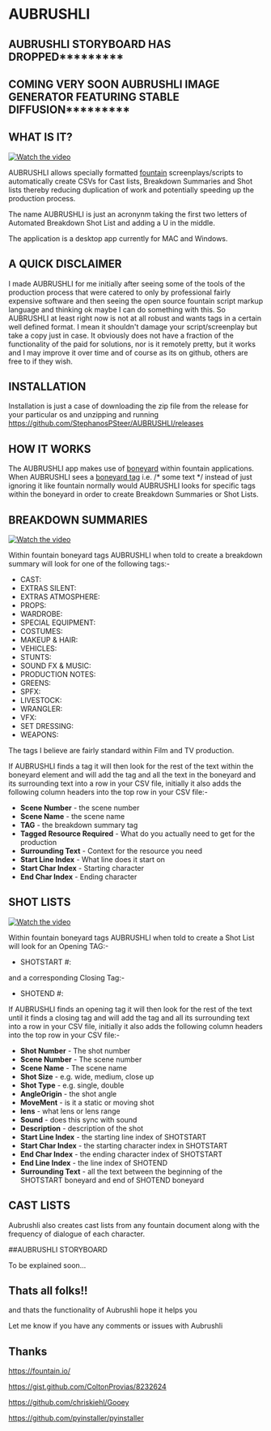 # AUBRUSHLI

## **********AUBRUSHLI STORYBOARD HAS DROPPED*******************
## **********COMING VERY SOON AUBRUSHLI IMAGE GENERATOR FEATURING STABLE DIFFUSION*******************

## WHAT IS IT?

[![Watch the video](https://img.youtube.com/vi/iqfSt_0BC3E/maxresdefault.jpg)](https://www.youtube.com/watch?v=iqfSt_0BC3E)

AUBRUSHLI allows specially formatted [fountain](https://fountain.io/) screenplays/scripts to automatically create CSVs for Cast lists, Breakdown Summaries and Shot lists thereby reducing duplication of work and potentially speeding up the production process. 

The name AUBRUSHLI is just an acronynm taking the first two letters of Automated Breakdown Shot List and adding a U in the middle. 

The application is a desktop app currently for MAC and Windows. 

## A QUICK DISCLAIMER

I made AUBRUSHLI for me initially after seeing some of the tools of the production process that were catered to only by professional fairly expensive software and then seeing the open source fountain script markup language and thinking ok maybe I can do something with this. So AUBRUSHLI at least right now is not at all robust and wants tags in a certain well defined format. I mean it shouldn't damage your script/screenplay but take a copy just in case. It obviously does not have a fraction of the functionality of the paid for solutions, nor is it remotely pretty, but it works and I may improve it over time and of course as its on github, others are free to if they wish. 

## INSTALLATION

Installation is just a case of downloading the zip file from the release for your particular os and unzipping and running https://github.com/StephanosPSteer/AUBRUSHLI/releases

## HOW IT WORKS

The AUBRUSHLI app makes use of [boneyard](https://fountain.io/syntax#section-bone) within fountain applications. When AUBRUSHLI sees a [boneyard tag](https://fountain.io/syntax#section-bone) i.e. /* some text */ instead of just ignoring it like fountain normally would AUBRUSHLI looks for specific tags within the boneyard in order to create Breakdown Summaries or Shot Lists.  

## BREAKDOWN SUMMARIES

[![Watch the video](https://img.youtube.com/vi/jxFoaLxFhfI/maxresdefault.jpg)](https://www.youtube.com/watch?v=jxFoaLxFhfI)



Within fountain boneyard tags AUBRUSHLI when told to create a breakdown summary will look for one of the following tags:-

* CAST:
* EXTRAS SILENT: 
* EXTRAS ATMOSPHERE: 
* PROPS: 
* WARDROBE:
* SPECIAL EQUIPMENT:
* COSTUMES:
* MAKEUP & HAIR:
* VEHICLES:
* STUNTS: 
* SOUND FX & MUSIC:
* PRODUCTION NOTES:
* GREENS:
* SPFX:
* LIVESTOCK:
* WRANGLER:
* VFX: 
* SET DRESSING:
* WEAPONS:

The tags I believe are fairly standard within Film and TV production. 

If AUBRUSHLI finds a tag it will then look for the rest of the text within the boneyard element and will add the tag and all the text in the boneyard and its surrounding text into a row in your CSV file, initially it also adds the following column headers into the top row in your CSV file:-

* **Scene Number** - the scene number
* **Scene Name** - the scene name
* **TAG** - the breakdown summary tag 
* **Tagged Resource Required** - What do you actually need to get for the production
* **Surrounding Text** - Context for the resource you need
* **Start Line Index** - What line does it start on
* **Start Char Index** - Starting character
* **End Char Index** - Ending character

## SHOT LISTS

[![Watch the video](https://img.youtube.com/vi/Suh_3SY9-ZY/maxresdefault.jpg)](https://www.youtube.com/watch?v=Suh_3SY9-ZY)

Within fountain boneyard tags AUBRUSHLI when told to create a Shot List will look for an Opening TAG:-

* SHOTSTART #:

and a corresponding Closing Tag:-

* SHOTEND #:

If AUBRUSHLI finds an opening tag it will then look for the rest of the text until it finds a closing tag and will add the tag and all its surrounding text into a row in your CSV file, initially it also adds the following column headers into the top row in your CSV file:-
    
* **Shot Number** - The shot number
* **Scene Number** - The scene number
* **Scene Name** - The scene name
* **Shot Size** - e.g. wide, medium, close up
* **Shot Type** - e.g. single, double 
* **AngleOrigin** - the shot angle
* **MoveMent** - is it a static or moving shot
* **lens** - what lens or lens range
* **Sound** - does this sync with sound
* **Description** - description of the shot
* **Start Line Index** - the starting line index of SHOTSTART
* **Start Char Index** - the starting character index in SHOTSTART
* **End Char Index** - the ending character index of SHOTSTART
* **End Line Index** - the line index of SHOTEND
* **Surrounding Text** - all the text between the beginning of the SHOTSTART boneyard and end of SHOTEND boneyard

## CAST LISTS

Aubrushli also creates cast lists from any fountain document along with the frequency of dialogue of each character.


##AUBRUSHLI STORYBOARD

To be explained soon...

## Thats all folks!!

and thats the functionality of Aubrushli hope it helps you

Let me know if you have any comments or issues with Aubrushli


## Thanks

https://fountain.io/

https://gist.github.com/ColtonProvias/8232624

https://github.com/chriskiehl/Gooey

https://github.com/pyinstaller/pyinstaller
